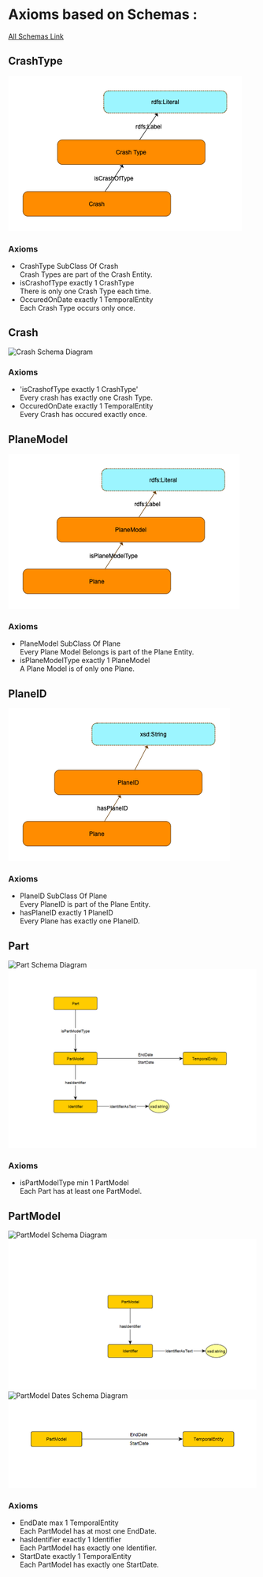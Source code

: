 # Axioms based on Schemas :

[All Schemas Link](https://github.com/cs7810-group3/group3Project/tree/main/schema-diagrams)

## CrashType

 ![CrashType Schema Diagram](../schema-diagrams/CrashType.png)

### Axioms
* CrashType SubClass Of Crash <br />
Crash Types are part of the Crash Entity.
* isCrashofType exactly 1 CrashType <br />
There is only one Crash Type each time.
* OccuredOnDate exactly 1 TemporalEntity<br />
Each Crash Type occurs only once.


## Crash

![Crash Schema Diagram](../schema-diagrams/Crash.png)

### Axioms
* 'isCrashofType exactly 1 CrashType' <br />
Every crash has exactly one Crash Type.
* OccuredOnDate exactly 1 TemporalEntity <br />
Every Crash has occured exactly once.

## PlaneModel

![PlaneModel Schema Diagram](../schema-diagrams/PlaneModel.png)

### Axioms
* PlaneModel SubClass Of Plane <br />
Every Plane Model Belongs is part of the Plane Entity.
* isPlaneModelType exactly 1 PlaneModel <br />
A Plane Model is of only one Plane.

## PlaneID

![PlaneID Schema Diagram](../schema-diagrams/PlaneID.png)


### Axioms
* PlaneID SubClass Of Plane <br />
Every PlaneID is part of the Plane Entity.
* hasPlaneID exactly 1 PlaneID <br />
Every Plane has exactly one PlaneID.



## Part
![Part Schema Diagram](../schema-diagrams/part.graphml)
![Part](../schema-diagrams/part_img.png "Part")
### Axioms
* isPartModelType min 1 PartModel <br />
Each Part has at least one PartModel. 

## PartModel
![PartModel Schema Diagram](../schema-diagrams/part_model.graphml)
![PartModel](../schema-diagrams/part_model_img.png "PartModel")
![PartModel Dates Schema Diagram](../schema-diagrams/start_end_dates.graphml)
![PartModel Dates](../schema-diagrams/start_end_dates_img.png "PartModel Dates")

### Axioms
* EndDate max 1 TemporalEntity <br />
Each PartModel has at most one EndDate.
* hasIdentifier exactly 1 Identifier <br />
Each PartModel has exactly one Identifier. 
* StartDate exactly 1 TemporalEntity <br />
Each PartModel has exactly one StartDate.

